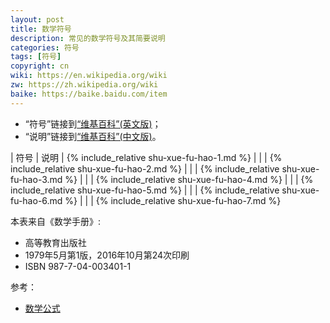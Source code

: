 ```yaml
---
layout: post
title: 数学符号
description: 常见的数学符号及其简要说明
categories: 符号
tags: [符号]
copyright: cn
wiki: https://en.wikipedia.org/wiki
zw: https://zh.wikipedia.org/wiki
baike: https://baike.baidu.com/item
---
```


* “符号”链接到[“维基百科”(英文版)]({{page.wiki}})；
* “说明”链接到[“维基百科”(中文版)]({{page.zw}})。

| 符号 | 说明 |
{% include_relative shu-xue-fu-hao-1.md %}
| | <!-- fu-hao-1 --> |
{% include_relative shu-xue-fu-hao-2.md %}
| | <!-- fu-hao-2 --> |
{% include_relative shu-xue-fu-hao-3.md %}
| | <!-- fu-hao-3 --> |
{% include_relative shu-xue-fu-hao-4.md %}
| | <!-- fu-hao-4 --> |
{% include_relative shu-xue-fu-hao-5.md %}
| | <!-- fu-hao-5 --> |
{% include_relative shu-xue-fu-hao-6.md %}
| | <!-- fu-hao-6 --> |
{% include_relative shu-xue-fu-hao-7.md %}

<!-- fu-hao-end -->

本表来自《数学手册》:

* 高等教育出版社
* 1979年5月第1版，2016年10月第24次印刷
* ISBN 987-7-04-003401-1

参考：

* [数学公式]({{page.zw}}/Help:%E6%95%B0%E5%AD%A6%E5%85%AC%E5%BC%8F)

